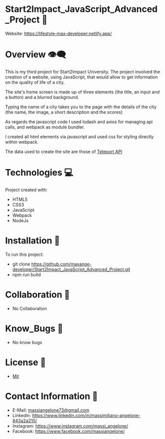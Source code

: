 # Start2Impact_JavaScript_Advanced_Project 📁

Website: https://lifestyle-max-developer.netlify.app/

# Overview 👁️‍🗨️

This is my third project for Start2Impact University. The project involved the creation of a website, using JavaScript, that would allow to get information on the quality of life of a city.

The site's home screen is made up of three elements (the title, an input and a button) and a blurred background.

Typing the name of a city takes you to the page with the details of the city (the name, the image, a short description and the scores)

As regards the javascript code I used lodash and axios for managing api calls, and webpack as module bundler.

I created all html elements via javascript and used css for styling directly within webpack.

The data used to create the site are those of [Teleport API](https://developers.teleport.org/api/)

# Technologies :computer:

Project created with:
* HTML5
* CSS3
* JavaScript
* Webpack
* NodeJs

# Installation :rocket:

To run this project:
* git clone https://github.com/maxange-developer/Start2Impact_JavaScript_Advanced_Project.git
* npm run build

# Collaboration :facepunch:

* No Collaboration

# Know_Bugs :anger:

* No know bugs

# License :page_facing_up:

* [Mit](https://choosealicense.com/licenses/mit/)

# Contact Information :speech_balloon:

* E-Mail: massiangelone73@gmail.com
* Linkedin: https://www.linkedin.com/in/massimiliano-angelone-843a2a210/
* Instagram: https://www.instagram.com/massi_angelone/
* Facebook: https://www.facebook.com/massiangelone/
